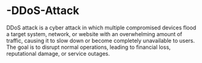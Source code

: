 # -DDoS-Attack
DDoS attack is a cyber attack in which multiple compromised devices flood a target system, network, or website with an overwhelming amount of traffic, causing it to slow down or become completely unavailable to users. The goal is to disrupt normal operations, leading to financial loss, reputational damage, or service outages.
